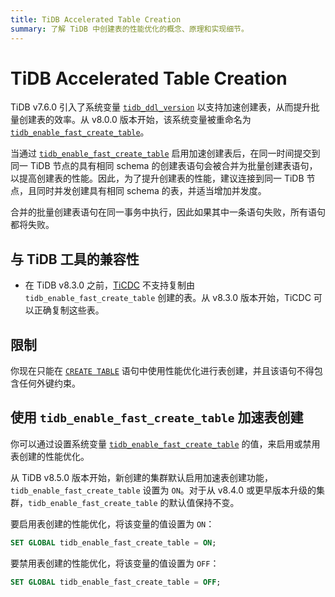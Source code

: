 ```yaml
---
title: TiDB Accelerated Table Creation
summary: 了解 TiDB 中创建表的性能优化的概念、原理和实现细节。
---
```


# TiDB Accelerated Table Creation

TiDB v7.6.0 引入了系统变量 [`tidb_ddl_version`](https://docs.pingcap.com/tidb/v7.6/system-variables#tidb_enable_fast_create_table-new-in-v800) 以支持加速创建表，从而提升批量创建表的效率。从 v8.0.0 版本开始，该系统变量被重命名为 [`tidb_enable_fast_create_table`](/system-variables.md#tidb_enable_fast_create_table-new-in-v800)。

当通过 [`tidb_enable_fast_create_table`](/system-variables.md#tidb_enable_fast_create_table-new-in-v800) 启用加速创建表后，在同一时间提交到同一 TiDB 节点的具有相同 schema 的创建表语句会被合并为批量创建表语句，以提高创建表的性能。因此，为了提升创建表的性能，建议连接到同一 TiDB 节点，且同时并发创建具有相同 schema 的表，并适当增加并发度。

合并的批量创建表语句在同一事务中执行，因此如果其中一条语句失败，所有语句都将失败。

## 与 TiDB 工具的兼容性

- 在 TiDB v8.3.0 之前，[TiCDC](https://docs.pingcap.com/tidb/stable/ticdc-overview) 不支持复制由 `tidb_enable_fast_create_table` 创建的表。从 v8.3.0 版本开始，TiCDC 可以正确复制这些表。

## 限制

你现在只能在 [`CREATE TABLE`](/sql-statements/sql-statement-create-table.md) 语句中使用性能优化进行表创建，并且该语句不得包含任何外键约束。

## 使用 `tidb_enable_fast_create_table` 加速表创建

你可以通过设置系统变量 [`tidb_enable_fast_create_table`](/system-variables.md#tidb_enable_fast_create_table-new-in-v800) 的值，来启用或禁用表创建的性能优化。

从 TiDB v8.5.0 版本开始，新创建的集群默认启用加速表创建功能，`tidb_enable_fast_create_table` 设置为 `ON`。对于从 v8.4.0 或更早版本升级的集群，`tidb_enable_fast_create_table` 的默认值保持不变。

要启用表创建的性能优化，将该变量的值设置为 `ON`：

```sql
SET GLOBAL tidb_enable_fast_create_table = ON;
```

要禁用表创建的性能优化，将该变量的值设置为 `OFF`：

```sql
SET GLOBAL tidb_enable_fast_create_table = OFF;
```